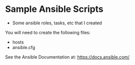 # Sample Ansible Scripts

* Some ansible roles, tasks, etc that I created

You will need to create the following files:

* hosts
* ansible.cfg

See the Ansible Documentation at: https://docs.ansible.com/
